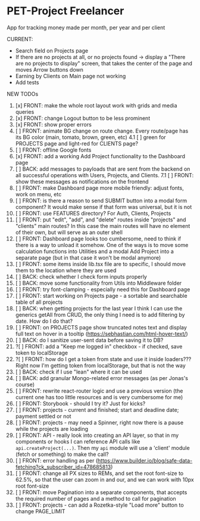 # PET-Project Freelancer

App for tracking money made per month, per year and per client

CURRENT:

- Search field on Projects page
- If there are no projects at all, or no projects found -> display a "There are no projects to display" screen, that takes the center of the page and moves Arrow buttons down
- Earning by Clients on Main page not working
- Add tests

NEW TODOs

1. [x] FRONT: make the whole root layout work with grids and media queries
2. [x] FRONT: change Logout button to be less prominent
3. [x] FRONT: show proper errors
4. [ ] FRONT: animate BG change on route change. Every route/page has its BG color (main, tomato, brown, green, etc)
       4.1 [ ] green for PROJECTS page and light-red for CLIENTS page?
5. [ ] FRONT: offline Google fonts
6. [x] FRONT: add a working Add Project functionality to the Dashboard page
7. [ ] BACK: add messages to payloads that are sent from the backend on all successful operations with Users, Projects, and Clients.
       7.1 [ ] FRONT: show these messages as notifications on the frontend
8. [ ] FRONT: make Dashboard page more mobile friendly: adjust fonts, work on menu, etc
9. [ ] FRONT: is there a reason to send SUBMIT button into a modal form component? It would make sense if that form was universal, but it is not
10. [ ] FRONT: use FEATURES directory? For Auth, Clients, Projects
11. [ ] FRONT: put "edit", "add", and "delete" routes inside "projects" and "clients" main routes? In this case the main routes will have no element of their own, but will serve as an outer shell
12. [ ] FRONT: Dashboard page looks too cumbersome, need to think if there is a way to unload it somehow. One of the ways is to move some calculation functions into Utilities and a modal Add Project into a separate page (but in that case it won't be modal anymore)
13. [ ] FRONT: some items inside lib.tsx file are to specific, I should move them to the location where they are used
14. [ ] BACK: check whether I check form inputs properly
15. [ ] BACK: move some functionality from Utils into Middleware folder
16. [ ] FRONT: try font-clamping - especially need this for Dashboard page
17. [ ] FRONT: start working on Projects page - a sortable and searchable table of all projects
18. [ ] BACK: when getting projects for the last year I think I can use the generics getAll from CRUD, the only thing I need is to add filtering by date. How do I do that?
19. [ ] FRONT: on PROJECTS page show truncated notes text and display full text on hover in a tooltip (https://sebhastian.com/html-hover-text/)
20. [ ] BACK: do I sanitize user-sent data before saving it to DB?
21. ?[ ] FRONT: add a "Keep me logged in" checkbox - if checked, save token to localStorage
22. ?[ ] FRONT: how do I get a token from state and use it inside loaders??? Right now I'm getting token from localStorage, but that is not the way
23. [ ] BACK: check if I use "lean" where it can be used
24. [ ] BACK: add granular Mongo-related error messages (as per Jonas's course)
25. [ ] FRONT: rewrite react-router logic and use a previous version (the current one has too little resources and is very cumbersome for me)
26. [ ] FRONT: Storybook - should I try it? Just for kicks?
27. [ ] FRONT: projects - current and finished; start and deadline date; payment settled or not
28. [ ] FRONT: projects - may need a Spinner, right now there is a pause while the projects are loading
29. [ ] FRONT: API - really look into creating an API layer, so that in my components or hooks I can reference API calls like `api.createProject(...)`. Then my `api` module will use a 'client' module (fetch or something) to make the call?
30. [ ] FRONT: error handling as per (https://www.builder.io/blog/safe-data-fetching?ck_subscriber_id=478685813)
31. [ ] FRONT: change all PX sizes to REMs, and set the root font-size to 62.5%, so that the user can zoom in and our, and we can work with 10px root font-size
32. [ ] FRONT: move Pagination into a separate components, that accepts the required number of pages and a method to call for pagination
33. [ ] FRONT: projects - can add a Rozetka-style "Load more" button to change PAGE_LIMIT
